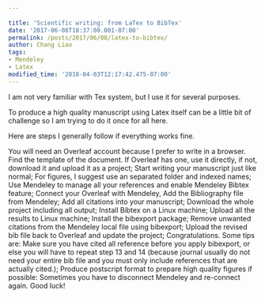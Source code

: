 ```yaml
---
 
title: 'Scientific writing: from LaTex to BibTex'
date: '2017-06-08T18:37:00.001-07:00'
permalink: /posts/2017/06/08/latex-to-bibtex/
author: Chang Liao
tags:
- Mendeley
- Latex
modified_time: '2018-04-03T12:17:42.475-07:00'
---
```


I am not very familiar with Tex system, but I use it for several purposes.

To produce a high quality manuscript using Latex itself can be a little bit of challenge so I am trying to do it once for all here.

Here are steps I generally follow if everything works fine.

You will need an Overleaf account because I prefer to write in a browser.
Find the template of the document. If Overleaf has one, use it directly, if not, download it and upload it as a project;
Start writing your manuscript just like normal;
For figures, I suggest use an separated folder and indexed names;
Use Mendeley to manage all your references and enable Mendeley Bibtex feature;
Connect your Overleaf with Mendeley,
Add the Bibliography file from Mendeley;
Add all citations into your manuscript;
Download the whole project including all output;
Install Bibtex on a Linux machine;
Upload all the results to Linux machine;
Install the bibexport package;
Remove unwanted citations from the Mendeley local file using bibexport;
Upload the revised bib file back to Overleaf and update the project;
Congratulations.
Some tips are:
Make sure you have cited all reference before you apply bibexport, or else you will have to repeat step 13 and 14 (because journal usually do not need your entire bib file and you must only include references that are actually cited.);
Produce postscript format to prepare high quality figures if possible:
Sometimes you have to disconnect Mendeley and re-connect again.
Good luck!

